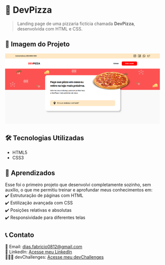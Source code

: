 # 🍕 DevPizza  

> Landing page de uma pizzaria fictícia chamada **DevPizza**, desenvolvida com HTML e CSS.  

## 📸 Imagem do Projeto  
![DevPizza](design.png)  

## 🛠️ Tecnologias Utilizadas  
- HTML5  
- CSS3  

## 🎯 Aprendizados  
Esse foi o primeiro projeto que desenvolvi completamente sozinho, sem auxílio, o que me permitiu treinar e aprofundar meus conhecimentos em:  
✔️ Estruturação de páginas com HTML  
✔️ Estilização avançada com CSS  
✔️ Posições relativas e absolutas  
✔️ Responsividade para diferentes telas  

## 📞 Contato  
📧 Email: dias.fabricio0812@gmail.com  
💼 LinkedIn: [Acesse meu LinkedIn](https://www.linkedin.com/in/fcdias0812/)  
👨🏻‍💻 devChallenges: [Acesse meu devChallenges](https://devchallenges.io/profile/ddc059be-9eb4-40fb-b8cd-6f8dcd32b468)  
